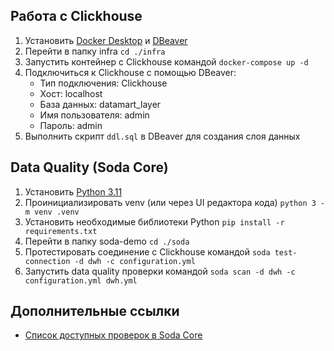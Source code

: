 ## Работа с Clickhouse
1. Установить [Docker Desktop](https://www.docker.com/products/docker-desktop/) и [DBeaver](https://dbeaver.io/download/)
2. Перейти в папку infra `cd ./infra`
3. Запустить контейнер с Clickhouse командой `docker-compose up -d`
4. Подключиться к Clickhouse с помощью DBeaver:
    - Тип подключения: Clickhouse
    - Хост: localhost
    - База данных: datamart_layer
    - Имя пользователя: admin
    - Пароль: admin
5. Выполнить скрипт `ddl.sql` в DBeaver для создания слоя данных


## Data Quality (Soda Core)
1. Установить [Python 3.11](https://www.python.org/downloads/release/python-3118/)
2. Проинициализировать venv (или через UI редактора кода) 
`python 3 -m venv .venv`
3. Установить необходимые библиотеки Python
`pip install -r requirements.txt`
4. Перейти в папку soda-demo `cd ./soda`
5. Протестировать соединение с Clickhouse командой `soda test-connection -d dwh -c configuration.yml`
6. Запустить data quality проверки командой `soda scan -d dwh -c configuration.yml dwh.yml`


## Дополнительные ссылки
* [Список доступных проверок в Soda Core](https://docs.soda.io/soda-cl/metrics-and-checks.html#list-of-sodacl-metrics-and-checks)
